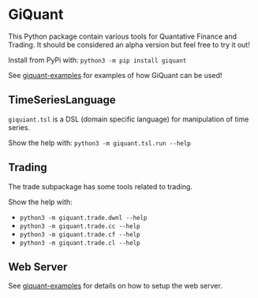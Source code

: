 # GiQuant

This Python package contain various tools for Quantative Finance and Trading.
It should be considered an alpha version but feel free to try it out!

Install from PyPi with: `python3 -m pip install giquant`

See [giquant-examples](https://github.com/giquant/giquant-examples) for examples
of how GiQuant can be used!


## TimeSeriesLanguage

`giquiant.tsl` is a DSL (domain specific language) for manipulation of time series.

Show the help with: `python3 -m giquant.tsl.run --help`


## Trading

The trade subpackage has some tools related to trading.

Show the help with:

* `python3 -m giquant.trade.dwnl --help`
* `python3 -m giquant.trade.cc --help`
* `python3 -m giquant.trade.cf --help`
* `python3 -m giquant.trade.cl --help`


## Web Server

See [giquant-examples](https://github.com/giquant/giquant-examples) for details on how to 
setup the web server.
